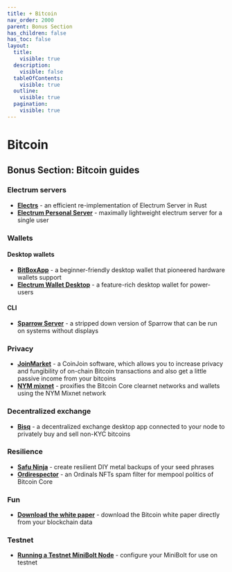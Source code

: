 ```yaml
---
title: + Bitcoin
nav_order: 2000
parent: Bonus Section
has_children: false
has_toc: false
layout:
  title:
    visible: true
  description:
    visible: false
  tableOfContents:
    visible: true
  outline:
    visible: true
  pagination:
    visible: true
---
```


# Bitcoin

## Bonus Section: Bitcoin guides

### Electrum servers

* [**Electrs**](electrs.md) - an efficient re-implementation of Electrum Server in Rust
* [**Electrum Personal Server**](electrum-personal-server.md) - maximally lightweight electrum server for a single user

### Wallets

#### Desktop wallets

* [**BitBoxApp**](bitboxapp.md) - a beginner-friendly desktop wallet that pioneered hardware wallets support
* [**Electrum Wallet Desktop**](electrum-wallet-desktop.md) - a feature-rich desktop wallet for power-users

#### CLI

* [**Sparrow Server**](sparrow-server.md) - a stripped down version of Sparrow that can be run on systems without displays

### Privacy

* [**JoinMarket**](joinmarket.md) - a CoinJoin software, which allows you to increase privacy and fungibility of on-chain Bitcoin transactions and also get a little passive income from your bitcoins
* [**NYM mixnet**](../../bonus-guides/bitcoin/nym-mixnet.md) - proxifies the Bitcoin Core clearnet networks and wallets using the NYM Mixnet network

### Decentralized exchange

* [**Bisq**](bisq.md) - a decentralized exchange desktop app connected to your node to privately buy and sell non-KYC bitcoins

### Resilience

* [**Safu Ninja**](safu-ninja.md) - create resilient DIY metal backups of your seed phrases
* [**Ordirespector**](ordisrespector.md) - an Ordinals NFTs spam filter for mempool politics of Bitcoin Core

### Fun

* [**Download the white paper**](white-paper.md) - download the Bitcoin white paper directly from your blockchain data

### Testnet

* [**Running a Testnet MiniBolt Node**](minibolt-on-testnet.md) - configure your MiniBolt for use on testnet
